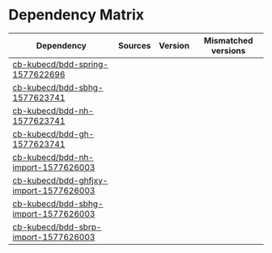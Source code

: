# Dependency Matrix

Dependency | Sources | Version | Mismatched versions
---------- | ------- | ------- | -------------------
[cb-kubecd/bdd-spring-1577622696](https://github.com/cb-kubecd/bdd-spring-1577622696.git) |  | []() | 
[cb-kubecd/bdd-sbhg-1577623741](https://github.com/cb-kubecd/bdd-sbhg-1577623741.git) |  | []() | 
[cb-kubecd/bdd-nh-1577623741](https://github.com/cb-kubecd/bdd-nh-1577623741.git) |  | []() | 
[cb-kubecd/bdd-gh-1577623741](https://github.com/cb-kubecd/bdd-gh-1577623741.git) |  | []() | 
[cb-kubecd/bdd-nh-import-1577626003](https://github.com/cb-kubecd/bdd-nh-import-1577626003.git) |  | []() | 
[cb-kubecd/bdd-ghfjxy-import-1577626003](https://github.com/cb-kubecd/bdd-ghfjxy-import-1577626003.git) |  | []() | 
[cb-kubecd/bdd-sbhg-import-1577626003](https://github.com/cb-kubecd/bdd-sbhg-import-1577626003.git) |  | []() | 
[cb-kubecd/bdd-sbrp-import-1577626003](https://github.com/cb-kubecd/bdd-sbrp-import-1577626003.git) |  | []() | 
